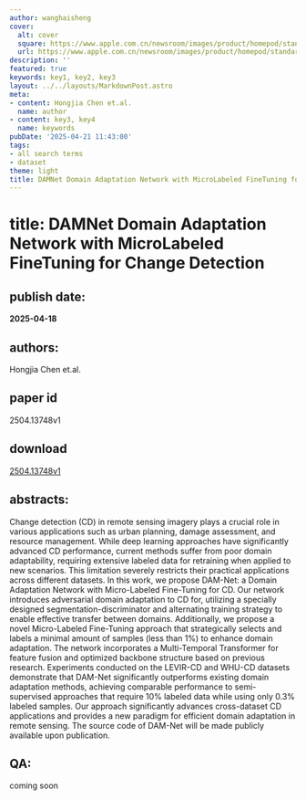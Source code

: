 ```yaml
---
author: wanghaisheng
cover:
  alt: cover
  square: https://www.apple.com.cn/newsroom/images/product/homepod/standard/Apple-HomePod-hero-230118_big.jpg.large_2x.jpg
  url: https://www.apple.com.cn/newsroom/images/product/homepod/standard/Apple-HomePod-hero-230118_big.jpg.large_2x.jpg
description: ''
featured: true
keywords: key1, key2, key3
layout: ../../layouts/MarkdownPost.astro
meta:
- content: Hongjia Chen et.al.
  name: author
- content: key3, key4
  name: keywords
pubDate: '2025-04-21 11:43:00'
tags:
- all search terms
- dataset
theme: light
title: DAMNet Domain Adaptation Network with MicroLabeled FineTuning for Change Detection
---
```


# title: DAMNet Domain Adaptation Network with MicroLabeled FineTuning for Change Detection 
## publish date: 
**2025-04-18** 
## authors: 
  Hongjia Chen et.al. 
## paper id
2504.13748v1
## download
[2504.13748v1](http://arxiv.org/abs/2504.13748v1)
## abstracts:
Change detection (CD) in remote sensing imagery plays a crucial role in various applications such as urban planning, damage assessment, and resource management. While deep learning approaches have significantly advanced CD performance, current methods suffer from poor domain adaptability, requiring extensive labeled data for retraining when applied to new scenarios. This limitation severely restricts their practical applications across different datasets. In this work, we propose DAM-Net: a Domain Adaptation Network with Micro-Labeled Fine-Tuning for CD. Our network introduces adversarial domain adaptation to CD for, utilizing a specially designed segmentation-discriminator and alternating training strategy to enable effective transfer between domains. Additionally, we propose a novel Micro-Labeled Fine-Tuning approach that strategically selects and labels a minimal amount of samples (less than 1%) to enhance domain adaptation. The network incorporates a Multi-Temporal Transformer for feature fusion and optimized backbone structure based on previous research. Experiments conducted on the LEVIR-CD and WHU-CD datasets demonstrate that DAM-Net significantly outperforms existing domain adaptation methods, achieving comparable performance to semi-supervised approaches that require 10% labeled data while using only 0.3% labeled samples. Our approach significantly advances cross-dataset CD applications and provides a new paradigm for efficient domain adaptation in remote sensing. The source code of DAM-Net will be made publicly available upon publication.
## QA:
coming soon
